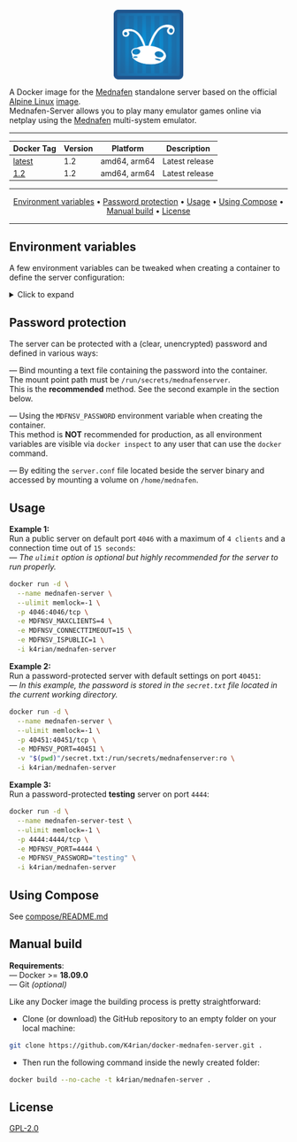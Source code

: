 <p align="center">
 <img alt="docker-mednafen-server logo" src="https://raw.githubusercontent.com/K4rian/docker-mednafen-server/assets/icons/logo-docker-mednafen-server.svg" width="25%" align="center">
</p>

A Docker image for the [Mednafen][1] standalone server based on the official [Alpine Linux][2] [image][3].<br>
Mednafen-Server allows you to play many emulator games online via netplay using the [Mednafen][1] multi-system emulator.

---
<div align="center">

Docker Tag  | Version | Platform     | Description
---         | ---     | ---          | ---
[latest][7] | 1.2     | amd64, arm64 | Latest release
[1.2][7]    | 1.2     | amd64, arm64 | Latest release
</div>

---
<p align="center"><a href="#environment-variables">Environment variables</a> &bull; <a href="#password-protection">Password protection</a> &bull; <a href="#usage">Usage</a> &bull; <a href="#using-compose">Using Compose</a> &bull; <a href="#manual-build">Manual build</a> <!-- &bull; <a href="#see-also">See also</a> --> &bull; <a href="#license">License</a></p>

---
## Environment variables
A few environment variables can be tweaked when creating a container to define the server configuration:

<details>
<summary>Click to expand</summary>

Variable              | Default value  | Description 
---                   | ---            | ---
MDFNSV_MAXCLIENTS     | 50             | Maximum number of clients.
MDFNSV_CONNECTTIMEOUT | 5              | Connection (login) timeout (in seconds).
MDFNSV_PORT           | 4046           | Port to listen on (TCP).
MDFNSV_IDLETIMEOUT    | 30             | Idle timeout (in seconds). Disconnect a client if no data is received from them since X seconds ago.
MDFNSV_MAXCMDPAYLOAD  | 5242880        | The maximum data (in bytes) in the payload of a command to be received by the server (including save state transfers).
MDFNSV_MINSENDQSIZE   | 262144         | Soft send queue start size (in bytes), and minimum size (memory allocated) it will shrink to.
MDFNSV_MAXSENDQSIZE   | 8388608        | Maximum size (in bytes) each internal per-client soft send queue is allowed to grow to. The client is dropped on overflowing this size.
MDFNSV_PASSWORD       |                | Server password *(__NOT__ recommended, see the section below)*.
MDFNSV_ISPUBLIC       | 0              | Make the server public. Ignore the password environment variable (if set) and remove any existing password from the configuration file.

*Descriptions mostly taken from the original __standard.conf__ file in the Mednafen-Server sources.*
</details>

## Password protection
The server can be protected with a (clear, unencrypted) password and defined in various ways:  

— Bind mounting a text file containing the password into the container.<br>
The mount point path must be `/run/secrets/mednafenserver`.<br>
This is the __recommended__ method. See the second example in the section below.

— Using the `MDFNSV_PASSWORD` environment variable when creating the container.<br>
This method is __NOT__ recommended for production, as all environment variables are visible via `docker inspect` to any user that can use the `docker` command. 

— By editing the `server.conf` file located beside the server binary and accessed by mounting a volume on `/home/mednafen`.

## Usage
__Example 1:__<br>
Run a public server on default port `4046` with a maximum of `4 clients` and a connection time out of `15 seconds`:<br>
— *The `ulimit` option is optional but highly recommended for the server to run properly.* 
```bash
docker run -d \
  --name mednafen-server \
  --ulimit memlock=-1 \
  -p 4046:4046/tcp \
  -e MDFNSV_MAXCLIENTS=4 \
  -e MDFNSV_CONNECTTIMEOUT=15 \
  -e MDFNSV_ISPUBLIC=1 \
  -i k4rian/mednafen-server
```

__Example 2:__<br>
Run a password-protected server with default settings on port `40451`:<br>
— *In this example, the password is stored in the `secret.txt` file located in the current working directory.* 
```bash
docker run -d \
  --name mednafen-server \
  --ulimit memlock=-1 \
  -p 40451:40451/tcp \
  -e MDFNSV_PORT=40451 \
  -v "$(pwd)"/secret.txt:/run/secrets/mednafenserver:ro \
  -i k4rian/mednafen-server
```

__Example 3:__<br />
Run a password-protected __testing__ server on port `4444`:<br>
```bash
docker run -d \
  --name mednafen-server-test \
  --ulimit memlock=-1 \
  -p 4444:4444/tcp \
  -e MDFNSV_PORT=4444 \
  -e MDFNSV_PASSWORD="testing" \
  -i k4rian/mednafen-server
```

## Using Compose
See [compose/README.md][5]

## Manual build
__Requirements__:<br>
— Docker >= __18.09.0__<br>
— Git *(optional)*

Like any Docker image the building process is pretty straightforward: 

- Clone (or download) the GitHub repository to an empty folder on your local machine:
```bash
git clone https://github.com/K4rian/docker-mednafen-server.git .
```

- Then run the following command inside the newly created folder:
```bash
docker build --no-cache -t k4rian/mednafen-server .
```

<!---
## See also
* __[Mednafen-Server Egg](https://github.com/K4rian/)__ — A custom egg of Mednafen-Server for the Pterodactyl Panel.
* __[Mednafen-Server Template](https://github.com/K4rian/)__ — A custom template of Mednafen-Server ready to deploy from the Portainer Web UI.
--->

## License
[GPL-2.0][6]

[1]: https://mednafen.github.io/ "Mednafen Project Page"
[2]: https://www.alpinelinux.org/ "Alpine Linux Official Website"
[3]: https://hub.docker.com/_/alpine "Alpine Linux Docker Image"
[4]: https://github.com/K4rian/docker-mednafen-server/blob/main/Dockerfile "Latest Dockerfile"
[5]: https://github.com/K4rian/docker-mednafen-server/tree/main/compose "Compose Files"
[6]: https://github.com/K4rian/docker-mednafen-server/blob/main/LICENSE
[7]: https://github.com/K4rian/docker-mednafen-server/blob/683429e63704fe75f95c130435b3c0b88bda6e9c/Dockerfile "Dockerfile v1.2"